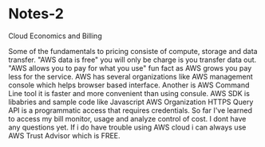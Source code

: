 # Notes-2
Cloud Economics and Billing

Some of the fundamentals to pricing consiste of compute, storage and data transfer. 
"AWS data is free" you will only be charge is you transfer data out. 
"AWS allows you to pay for what you use" fun fact as AWS grows you pay less for the service.
AWS has several organizations like AWS management console which helps browser based interface.
Another is AWS Command Line tool it is faster and more convenient than using consule. 
AWS SDK is libabries and sample code like Javascript
AWS Organization HTTPS Query API is a programmatic access that requires credentials. 
So far I've learned to access my bill monitor, usage and analyze control of cost. 
I dont have any questions yet. 
If i do have trouble using AWS cloud i can always use AWS Trust Advisor which is FREE.  
